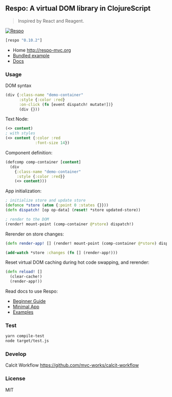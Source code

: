 
Respo: A virtual DOM library in ClojureScript
----

> Inspired by React and Reagent.

[![Respo](https://img.shields.io/clojars/v/respo/respo.svg)](https://clojars.org/respo/respo)

```clojure
[respo "0.10.2"]
```

* Home http://respo-mvc.org
* [Bundled example](http://repo.respo-mvc.org/respo/)
* [Docs](https://github.com/Respo/respo/wiki)

### Usage

DOM syntax

```clojure
(div {:class-name "demo-container"
      :style {:color :red}
      :on-click (fn [event dispatch! mutate!])}
      (div {}))
```

Text Node:

```clojure
(<> content)
; with styles
(<> content {:color :red
             :font-size 14})
```

Component definition:

```clojure
(defcomp comp-container [content]
  (div
    {:class-name "demo-container"
     :style {:color :red}}
    (<> content)))
```

App initialization:

```clojure
; initialize store and update store
(defonce *store (atom {:point 0 :states {}}))
(defn dispatch! [op op-data] (reset! *store updated-store))

; render to the DOM
(render! mount-point (comp-container @*store) dispatch!)
```

Rerender on store changes:

```clojure
(defn render-app! [] (render! mount-point (comp-container @*store) dispatch!))

(add-watch *store :changes (fn [] (render-app!)))
```

Reset virtual DOM caching during hot code swapping, and rerender:

```clojure
(defn reload! []
  (clear-cache!)
  (render-app!))
```

Read docs to use Respo:

* [Beginner Guide](https://github.com/Respo/respo/wiki/Beginner-Guide)
* [Minimal App](https://github.com/Respo/minimal-respo)
* [Examples](https://github.com/Respo/respo-examples)

### Test

```bash
yarn compile-test
node target/test.js
```

### Develop

Calcit Workflow https://github.com/mvc-works/calcit-workflow

### License

MIT
